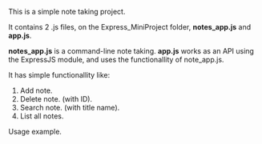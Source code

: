 This is a simple note taking project.

It contains 2 .js files, on the Express_MiniProject folder, **notes_app.js** and **app.js**.

**notes_app.js** is a command-line note taking.
**app.js** works as an API using the ExpressJS module, and uses the functionallity of note_app.js.

It has simple functionallity like:
1. Add note.
2. Delete note. (with ID).
3. Search note. (with title name).
4. List all notes.

Usage example.
